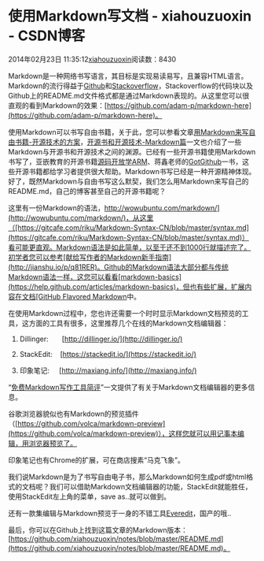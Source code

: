 # 使用Markdown写文档 - xiahouzuoxin - CSDN博客





2014年02月23日 11:35:12[xiahouzuoxin](https://me.csdn.net/xiahouzuoxin)阅读数：8430








Markdown是一种网络书写语言，其目标是实现易读易写，且兼容HTML语言。Markdown的流行得益于[Github](https://github.com/)和[Stackoverflow](http://stackoverflow.com/)，Stackoverflow的代码块以及Github上的README.md文件格式都是通过Markdown表现的。从这里您可以很直观的看到Markdown的效果：[https://github.com/adam-p/markdown-here](https://github.com/adam-p/markdown-here)。




使用Markdown可以书写自由书籍，关于此，您可以参看文章[用Markdown来写自由书籍-开源技术的方案](http://www.ituring.com.cn/article/828)，[开源书和开源技术-Markdown篇](http://larrycaiyu.com/2011/12/31/ebook-by-markdown.html)一文也介绍了一些Markdown与开源书和开源技术之间的渊源。已经有一些开源书籍使用Markdown书写了，亚嵌教育的开源书籍[源码开放学ARM](http://www.lumit.org/LASO/)、蒋鑫老师的[GotGithub](http://www.worldhello.net/gotgithub/)一书，这些开源书籍都给学习者提供很大帮助。Markdown书写已经是一种开源精神体现。好了，既然Markdown与自由书写这么默契，我们怎么用Markdown来写自己的README.md，自己的博客甚至自己的开源书籍呢？

这里有一份Markdown的语法，[http://wowubuntu.com/markdown/](http://wowubuntu.com/markdown/)，从这里（[https://gitcafe.com/riku/Markdown-Syntax-CN/blob/master/syntax.md](https://gitcafe.com/riku/Markdown-Syntax-CN/blob/master/syntax.md)）看可能更直观。Markdown语法是如此简单，以至于还不到1000行就描述完了。初学者您可以参考[献给写作者的Markdown新手指南](http://jianshu.io/p/q81RER)。Github的Markdown语法大部分都与传统Markdown语法一样，这您可以看看[markdown-basics](https://help.github.com/articles/markdown-basics)，但也有些扩展，扩展内容在文档[GitHub
 Flavored Markdown](https://help.github.com/articles/github-flavored-markdown)中。




在使用Markdown过程中，您也许还需要一个时时显示Markdown文档预览的工具，这方面的工具有很多，这里推荐几个在线的Markdown文档编辑器：

1. Dillinger:       [http://dillinger.io/](http://dillinger.io/)

2. StackEdit:    [https://stackedit.io/](https://stackedit.io/)

3. 印象笔记:     [http://maxiang.info/](http://maxiang.info/)

“[免费Markdown写作工具简评](http://jianshu.io/p/pgN9Rb)”一文提供了有关于Markdown文档编辑器的更多信息。

谷歌浏览器貌似也有Markdown的预览插件（[https://github.com/volca/markdown-preview](https://github.com/volca/markdown-preview)），这样您就可以用记事本编辑，用浏览器预览了。

印象笔记也有Chrome的扩展，可在商店搜素“马克飞象”。




我们说Markdown是为了书写自由电子书，那么Markdown如何生成pdf或html格式的文档呢？我们可以借助Markdown文档编辑器的功能，StackEdit就能胜任，使用StackEdit左上角的菜单，save
 as..就可以做到。




还有一款集编辑与Markdown预览于一身的不错工具[Everedit](http://www.everedit.net/)，国产的哦..





最后，你可以在Github上找到这篇文章的Markdown版本：[https://github.com/xiahouzuoxin/notes/blob/master/README.md](https://github.com/xiahouzuoxin/notes/blob/master/README.md)。









